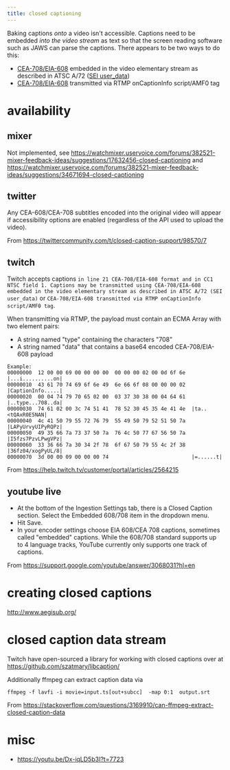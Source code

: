 ```yaml
---
title: closed captioning
---
```


Baking captions _onto_ a video isn't accessible. Captions need to be embedded _into the video stream_ as text so that the screen reading software such as JAWS can parse the captions. There appears to be two ways to do this:

* [CEA-708/EIA-608](https://en.m.wikipedia.org/wiki/CEA-708) embedded in the video elementary stream as described in ATSC A/72 ([SEI user_data](https://software.intel.com/en-us/blogs/2014/08/18/how-to-add-closed-caption-messages-in-avc-and-mpeg2-streams))
* [CEA-708/EIA-608](https://en.m.wikipedia.org/wiki/CEA-708) transmitted via RTMP onCaptionInfo script/AMF0 tag

# availability

## mixer

Not implemented, see https://watchmixer.uservoice.com/forums/382521-mixer-feedback-ideas/suggestions/17632456-closed-captioning and https://watchmixer.uservoice.com/forums/382521-mixer-feedback-ideas/suggestions/34671694-closed-captioning

## twitter

Any CEA-608/CEA-708 subtitles encoded into the original video will appear if accessibility options are enabled (regardless of the API used to upload the video).

From https://twittercommunity.com/t/closed-caption-support/98570/7

## twitch

Twitch accepts captions `in line 21 CEA-708/EIA-608 format and in CC1 NTSC field 1. Captions may be transmitted using CEA-708/EIA-608 embedded in the video elementary stream as described in ATSC A/72 (SEI user_data)` or `CEA-708/EIA-608 transmitted via RTMP onCaptionInfo script/AMF0 tag`. 

When transmitting via RTMP, the payload must contain an ECMA Array with two element pairs:
- A string named "type" containing the characters "708"
- A string named "data" that contains a base64 encoded CEA-708/EIA-608 payload

```
Example:
00000000  12 00 00 69 00 00 00 00  00 00 00 02 00 0d 6f 6e  |...i..........on|
00000010  43 61 70 74 69 6f 6e 49  6e 66 6f 08 00 00 00 02  |CaptionInfo.....|
00000020  00 04 74 79 70 65 02 00  03 37 30 38 00 04 64 61  |..type...708..da|
00000030  74 61 02 00 3c 74 51 41  78 52 30 45 35 4e 41 4e  |ta..<tQAxR0E5NAN|
00000040  4c 41 50 79 55 72 76 79  55 49 50 79 52 51 50 7a  |LAPyUrvyUIPyRQPz|
00000050  49 35 66 7a 73 37 50 7a  76 4c 50 77 67 56 50 7a  |I5fzs7PzvLPwgVPz|
00000060  33 36 66 7a 30 34 2f 78  6f 67 50 79 55 4c 2f 38  |36fz04/xogPyUL/8|
00000070  3d 00 00 09 00 00 00 74                           |=......t|
```

From https://help.twitch.tv/customer/portal/articles/2564215

## youtube live

- At the bottom of the Ingestion Settings tab, there is a Closed Caption section. Select the Embedded 608/708 item in the dropdown menu.
- Hit Save.
- In your encoder settings choose EIA 608/CEA 708 captions, sometimes called "embedded" captions. While the 608/708 standard supports up to 4 language tracks, YouTube currently only supports one track of captions.

From https://support.google.com/youtube/answer/3068031?hl=en

# creating closed captions

http://www.aegisub.org/

# closed caption data stream

Twitch have open-sourced a library for working with closed captions over at https://github.com/szatmary/libcaption/

Additionally ffmpeg can extract caption data via

`ffmpeg -f lavfi -i movie=input.ts[out+subcc]  -map 0:1  output.srt`

From https://stackoverflow.com/questions/3169910/can-ffmpeg-extract-closed-caption-data 

# misc
* https://youtu.be/Dx-iqLD5b3I?t=7723

